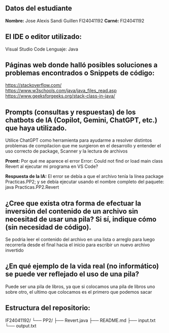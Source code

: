 ## Datos del estudiante

**Nombre:** Jose Alexis Sandi Guillen FI24041192
**Carné:** FI24041192
                   
## El IDE o editor utilizado: 

Visual Studio Code
Lenguaje: Java

## Páginas web donde halló posibles soluciones a problemas encontrados o Snippets de código:

https://stackoverflow.com/
https://www.w3schools.com/java/java_files_read.asp
https://www.geeksforgeeks.org/stack-class-in-java/

## Prompts (consultas y respuestas) de los chatbots de IA (Copilot, Gemini, ChatGPT, etc.) que haya utilizado.

Utilice ChatGPT como herramienta para ayudarme a resolver distintos problemas de compilacion que me surgieron en el desarrollo y entender el uso correcto de package, Scanner y la lectura de archivos

**Promt:** Por qué me aparece el error Error: Could not find or load main class Revert al ejecutar mi programa en VS Code?

**Respuesta de la IA:** El error se debía a que el archivo tenía la línea package Practicas.PP2; y se debía ejecutar usando el nombre completo del paquete:
java Practicas.PP2.Revert

## ¿Cree que exista otra forma de efectuar la inversión del contenido de un archivo sin necesitad de usar una pila? Si sí, indique cómo (sin necesidad de código).

Se podria leer el contenido del archivo en una lista o arreglo para luego recorrerla desde el final hacia el inicio para escribir un nuevo archivo invertido

## ¿En qué ejemplo de la vida real (no informático) se puede ver reflejado el uso de una pila?

Puede ser una pila de libros, ya que si colocamos una pila de libros uno sobre otro, el ultimo que colocamos es el primero que podemos sacar

## Estructura del repositorio:

IF24041192/
└── PP2/
├── Revert.java
├── README.md
├── input.txt
└── output.txt

